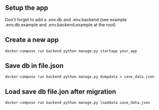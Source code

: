 ## Setup the app

Don't forget to add a .env.db and .env.backend (see example .env.db.example and .env.backend.example at the root)

## Create a new app

```
docker-compose run backend python manage.py startapp your_app
```

## Save db in file.json

```
docker-compose run backend python manage.py dumpdata > save_data.json
```

## Load save db file.jon after migration

```
docker-compose run backend python manage.py loaddata save_data.json
```
